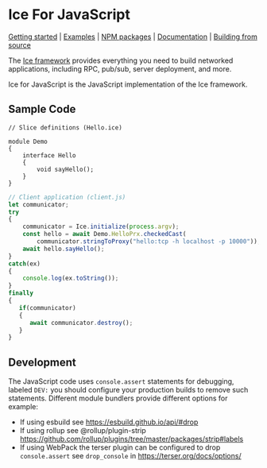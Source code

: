 # Ice For JavaScript

[Getting started] | [Examples] | [NPM packages] | [Documentation] | [Building from source]

The [Ice framework] provides everything you need to build networked applications,
including RPC, pub/sub, server deployment, and more.

Ice for JavaScript is the JavaScript implementation of the Ice framework.

## Sample Code

```slice
// Slice definitions (Hello.ice)

module Demo
{
    interface Hello
    {
        void sayHello();
    }
}
```

```javascript
// Client application (client.js)
let communicator;
try
{
    communicator = Ice.initialize(process.argv);
    const hello = await Demo.HelloPrx.checkedCast(
        communicator.stringToProxy("hello:tcp -h localhost -p 10000"));
    await hello.sayHello();
}
catch(ex)
{
    console.log(ex.toString());
}
finally
{
   if(communicator)
   {
      await communicator.destroy();
   }
}
```

## Development

The JavaScript code uses `console.assert` statements for debugging, labeled `DEV:` you should configure your production
builds to remove such statements. Different module bundlers provide different options for example:

- If using esbuild see https://esbuild.github.io/api/#drop
- If using rollup see @rollup/plugin-strip https://github.com/rollup/plugins/tree/master/packages/strip#labels
- If using WebPack the terser plugin can be configured to drop `console.assert` see `drop_console` in https://terser.org/docs/options/

[Getting started]: https://doc.zeroc.com/ice/3.7/hello-world-application/writing-an-ice-application-with-javascript
[Examples]: https://github.com/zeroc-ice/ice-demos/tree/3.7/js
[NPM Packages]: https://www.npmjs.com/~zeroc
[Documentation]: https://doc.zeroc.com/ice/3.7
[Building from source]: https://github.com/zeroc-ice/ice/blob/3.7/js/BUILDING.md
[Ice framework]: https://github.com/zeroc-ice/ice
